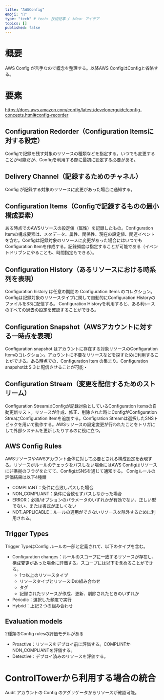 ```yaml
---
title: "AWSConfig"
emoji: "🐙"
type: "tech" # tech: 技術記事 / idea: アイデア
topics: []
published: false
---
```


# 概要

AWS Config が苦手なので概念を整理する。以降AWS ConfigはConfigと省略する。

# 要素
https://docs.aws.amazon.com/config/latest/developerguide/config-concepts.html#config-recorder
## Configuration Redorder（Configuration Itemsに対する設定）
Configで記録を残す対象のリソースの種類などを指定する。いつでも変更することが可能だが、Configを利用する際に最初に設定する必要がある。

## Delivery Channel（記録するためのチャネル）
Config が記録する対象のリソースに変更があった場合に通知する。

## Configuration Items（Configで記録するものの最小構成要素）
ある時点でのAWSリソースの設定値（属性）を記録したもの。Configuration Itemの構成要素は、メタデータ、属性、関係性、現在の設定値、関連イベントを含む。Configは記録対象のリソースに変更があった場合にはいつでもConfiguration Itemを作成する。記録頻度は指定することが可能である（イベントドリブンにやることも、時間指定もできる）。

## Configuration History（あるリソースにおける時系列を表現）
Configuration history は任意の期間の Configuration Items のコレクション。Configは記録対象のリソースタイプに関して自動的にConfiguration HistoryのファイルをS3に配信する。
Configuration Historyを利用すると、ある利s－スのすべての過去の設定を確認することができる。

## Configuration Snapshot（AWSアカウントに対する一時点を表現）
Configuration snapshot はアカウントに存在する対象リソースのConfiguration Itemのコレクション。アカウントに不要なリソースなどを探すために利用することができる。ある時点での、Configuration Item の集まり。Configuration snapshotはＳ３に配信させることが可能・

## Configuration Stream（変更を配信するためのストリーム）
Configuration StreamはConfigが記録対象としているConfiguration Itemsの自動更新リスト。リソースが作成、修正、削除された時にConfigがConfiguration StreaにConfiguration Itemを追加する。Configration Streamは選択したSNSトピックを用いて動作する。AWSリソースの設定変更が行われたことをトリガにして外部システムを更新したりするのに役に立つ。


## AWS Config Rules
AWSリソースやAWSアカウント全体に対して必要とされる構成設定を表現する。リソースがルールのチェックをパスしない場合にはAWS Configはリソースに非準拠のフラグをたてて、ConfigはSNSを通じて通知する。
Conigルールの評価結果は以下4種類
- COMPLIANT：条件に合致しパスした場合
- NON_COMPLIANT：条件に合致せずパスしなかった場合
- ERROR：必須/オプションのパラメータのいずれかが有効でない、正しい型でない、または書式が正しくない
- NOT_APPLICABLE：ルールの適用ができないリソースを除外するために利用される。

## Trigger Types
Trigger TypeはConfig ルールの一部と定義されて、以下のタイプを含む。
- Configuration changes：ルールのスコープに一致するリソースが存在し、構成変更があった場合に評価する。スコープには以下を含めることができる。
    - 1つ以上のリソースタイプ
    - リソースタイプとリソースIDの組み合わせ
    - タグ
    - 記録されたリソースが作成、更新、削除されたときのいずれか
- Periodic：選択した頻度で実行
- Hybrid：上記２つの組み合わせ

## Evaluation models
2種類のConfig rulesの評価モデルがある
- Proactive：リソースをデプロイ前に評価する。COMPLINTかNON_COMPLIANTを評価する。
- Detective：デプロイ済みのリソースを評価する。

# ControlTowerから利用する場合の統合
Audit アカウントの Config のアグリゲータからリソースが確認可能。

